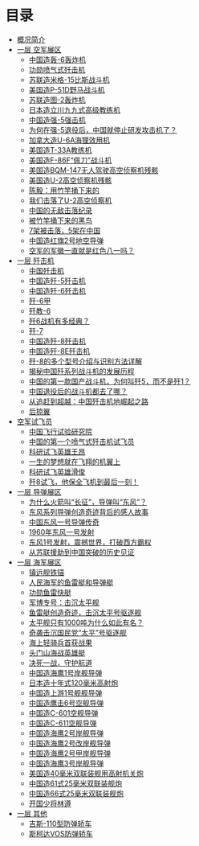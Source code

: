 # 目录

- [概况简介](./README.md)
- [一层 空军展区]()
    - [中国造轰-6轰炸机](./f1-air-force/h6.md)
    - [功勋喷气式歼击机](./f1-air-force/wang-hai-079.md)
    - [苏联造米格-15比斯战斗机]()
    - [美国造P-51D野马战斗机](./f1-air-force/P-51D.md)
    - [苏联造图-2轰炸机]()
    - [日本造立川九九式高级教练机](./f1-air-force/99.md)
    - [中国造强-5强击机](./f1-air-force/Q5.md)
    - [为何在强-5退役后，中国就停止研发攻击机了？](./f1-air-force/Q5-1.md)
    - [加拿大造U-6A海狸效用机]()
    - [美国造T-33A教练机]()
    - [美国造F-86F“佩刀”战斗机]()
    - [美国造BQM-147无人驾驶高空侦察机残骸](./f1-air-force/BQM-147.md)
    - [美国造U-2高空侦察机残骸](./f1-air-force/U2.md)
    - [陈毅：用竹竿捅下来的](./f1-air-force/U2-1.md)
    - [我们击落了U-2高空侦察机](./f1-air-force/U2-2.md)
    - [中国的无敌击落纪录](./f1-air-force/U2-3.md)
    - [被竹竿捅下来的黑鸟](./f1-air-force/U2-4.md)
    - [7架被击落，5架在中国](./f1-air-force/U2-5.md)
    - [中国造红旗2号地空导弹](./f1-air-force/red-flag-2.md)
    - [空军的军徽一直就是红色八一吗？](./f1-air-force/f1-air-force-1.md)
- [一层 歼击机](./f1-fighter/README.md)
    - [中国歼击机](./f1-fighter/ChineseFighter.md)
    - [中国造歼-5歼击机](./f1-fighter/J5.md)
    - [中国造歼-6歼击机](./f1-fighter/J6-1.md)
    - [歼-6甲](./f1-fighter/J6-2.md)
    - [歼教-6](./f1-fighter/J6-3.md)
    - [歼6战机有多经典？](./f1-fighter/J6-4.md)
    - [歼-7](./f1-fighter/J7.md)
    - [中国造歼-8歼击机](./f1-fighter/J8.md)
    - [中国造歼-8E歼击机](./f1-fighter/J8E.md)
    - [歼-8的多个型号介绍与识别方法详解](./f1-fighter/J8-1.md)
    - [揭秘中国歼系列战斗机的发展历程](./f1-fighter/f1-fighter-1.md)
    - [中国的第一款国产战斗机，为何叫歼5，而不是歼1？](./f1-fighter/f1-fighter-2.md)
    - [中国退役后的战斗机都去了哪？](./f1-fighter/f1-fighter-3.md)
    - [从追赶到超越：中国歼击机地崛起之路](./f1-fighter/f1-fighter-4.md)
    - [后掠翼](./f1-fighter/f1-fighter-5.md)
- [空军试飞员](./TestPilots/README.md)
    - [中国飞行试验研究院](./TestPilots/ChineseFlightTestEstablishment.md)
    - [中国的第一个喷气式歼击机试飞员](./TestPilots/wu-ke-ming.md)
    - [科研试飞英雄王昂](./TestPilots/wang-ang-1.md)
    - [一生的梦想就在飞翔的机翼上](./TestPilots/wang-ang-2.md)
    - [科研试飞英雄滑俊](./TestPilots/hua-jun-1.md)
    - [歼8试飞，他保全飞机到最后一刻！](./TestPilots/hua-jun-2.md)
- [一层 导弹展区](./f1-rocket-force/README.md)
    - [为什么火箭叫“长征”，导弹叫“东风”？](./f1-rocket-force/f1-rocket-force-1.md)
    - [东风系列导弹创造奇迹背后的感人故事](./f1-rocket-force/f1-rocket-force-2.md)
    - [中国东风一号导弹传奇](./f1-rocket-force/f1-rocket-force-3.md)
    - [1960年东风一号发射](./f1-rocket-force/f1-rocket-force-4.md)
    - [东风1号发射，震撼世界，打破西方霸权](./f1-rocket-force/f1-rocket-force-5.md)
    - [从苏联援助到中国突破的历史见证](./f1-rocket-force/f1-rocket-force-6.md)
- [一层 海军展区]()
    - [镇远舰铁锚](./f1-navy/zhen-yuan-anchor.md)
    - [人民海军的鱼雷艇和导弹艇](./f1-navy/f1-navy-1.md)
    - [功勋鱼雷快艇](./f1-navy/torpedo-boat-158.md)
    - [军博专号：击沉太平舰](./f1-navy/torpedo-boat-158-1.md)
    - [鱼雷艇创造奇迹，击沉太平号驱逐舰](./f1-navy/torpedo-boat-158-2.md)
    - [太平舰只有1000吨为什么如此有名？](./f1-navy/torpedo-boat-158-3.md)
    - [奇袭击沉国民党“太平”号驱逐舰](./f1-navy/torpedo-boat-158-4.md)
    - [海上轻骑兵首获战果](./f1-navy/torpedo-boat-158-5.md)
    - [头门山海战英雄艇](./f1-navy/Gunboat-414.md)
    - [决死一战，守护航道](./f1-navy/Gunboat-414-1.md)
    - [中国造海鹰1号岸舰导弹]()
    - [日本造十年式120毫米高射炮]()
    - [中国造上游1号舰舰导弹]()
    - [中国造鹰击6号空舰导弹]()
    - [中国造C-601空舰导弹]()
    - [中国造C-611空舰导弹]()
    - [中国造海鹰2号岸舰导弹]()
    - [中国造海鹰2号改岸舰导弹]()
    - [中国造海鹰2号甲岸舰导弹]()
    - [中国造海鹰3号岸舰导弹]()
    - [美国造40毫米双联装舰用高射机关炮]()
    - [中国造61式25毫米双联装舰炮]()
    - [中国造66式25毫米双联装舰炮]()
    - [开国少将林遵](./f1-navy/f1-navy-2.md)
- [一层 其他]()
    - [吉斯-110型防弹轿车]()
    - [斯柯达VOS防弹轿车]()
